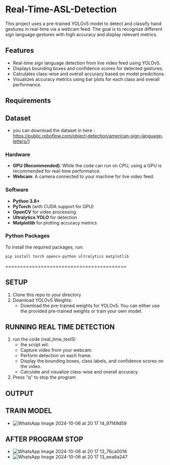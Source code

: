 # Real-Time-ASL-Detection

This project uses a pre-trained YOLOv5 model to detect and classify hand gestures in real-time via a webcam feed. The goal is to recognize different sign language gestures with high accuracy and display relevant metrics.


## Features
- Real-time sign language detection from live video feed using YOLOv5.
- Displays bounding boxes and confidence scores for detected gestures.
- Calculates class-wise and overall accuracy based on model predictions.
- Visualizes accuracy metrics using bar plots for each class and overall performance.

## Requirements

## Dataset
- you can download the dataset in here : https://public.roboflow.com/object-detection/american-sign-language-letters/1

### Hardware
- **GPU (Recommended)**: While the code can run on CPU, using a GPU is recommended for real-time performance.
- **Webcam**: A camera connected to your machine for live video feed.

### Software
- **Python 3.8+**
- **PyTorch** (with CUDA support for GPU)
- **OpenCV** for video processing
- **Ultralytics YOLO** for detection
- **Matplotlib** for plotting accuracy metrics

### Python Packages
To install the required packages, run:

```bash
pip install torch opencv-python ultralytics matplotlib
```
=========================================

## SETUP
1. Clone this repo to your directory
2. Download YOLOv5 Weights:
   - Download the pre-trained weights for YOLOv5. You can either use the provided pre-trained weights or train your own model.

## RUNNING REAL TIME DETECTION
1. run the code (real_time_test5)
   - the script wil:
   - Capture video from your webcam.
   - Perform detection on each frame.
   - Display the bounding boxes, class labels, and confidence scores on the video.
   - Calculate and visualize class-wise and overall accuracy.
3. Press "q" to stop the program

## OUTPUT 

## TRAIN MODEL
- ![WhatsApp Image 2024-10-06 at 20 17 14_97f49d59](https://github.com/user-attachments/assets/69b0502c-89a8-4d03-8e06-7199ddbb71c8)

## AFTER PROGRAM STOP
- ![WhatsApp Image 2024-10-06 at 20 17 13_76ca0016](https://github.com/user-attachments/assets/608d42ed-ec71-4eae-a01d-6da1302803a2)
- ![WhatsApp Image 2024-10-06 at 20 17 13_eea6a247](https://github.com/user-attachments/assets/06874af2-c912-4007-bb7e-c0d32e9abe61)



